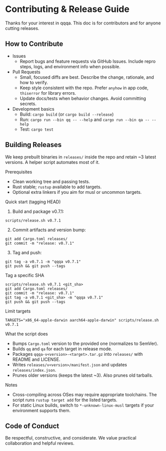 # Contributing & Release Guide

Thanks for your interest in qqqa. This doc is for contributors and for anyone cutting releases.

## How to Contribute

- Issues
  - Report bugs and feature requests via GitHub Issues. Include repro steps, logs, and environment info when possible.
- Pull Requests
  - Small, focused diffs are best. Describe the change, rationale, and how to verify.
  - Keep style consistent with the repo. Prefer `anyhow` in app code, `thiserror` for library errors.
  - Update docs/tests when behavior changes. Avoid committing secrets.
- Development basics
  - Build: `cargo build` (or `cargo build --release`)
  - Run: `cargo run --bin qq -- --help` and `cargo run --bin qa -- --help`
  - Test: `cargo test`

## Building Releases

We keep prebuilt binaries in `releases/` inside the repo and retain ~3 latest versions. A helper script automates most of it.

Prerequisites
- Clean working tree and passing tests.
- Rust stable; `rustup` available to add targets.
- Optional extra linkers if you aim for musl or uncommon targets.

Quick start (tagging HEAD)
1) Build and package v0.7.1:
```
scripts/release.sh v0.7.1
```
2) Commit artifacts and version bump:
```
git add Cargo.toml releases/
git commit -m "release: v0.7.1"
```
3) Tag and push:
```
git tag -a v0.7.1 -m "qqqa v0.7.1"
git push && git push --tags
```

Tag a specific SHA
```
scripts/release.sh v0.7.1 <git_sha>
git add Cargo.toml releases/
git commit -m "release: v0.7.1"
git tag -a v0.7.1 <git_sha> -m "qqqa v0.7.1"
git push && git push --tags
```

Limit targets
```
TARGETS="x86_64-apple-darwin aarch64-apple-darwin" scripts/release.sh v0.7.1
```

What the script does
- Bumps `Cargo.toml` version to the provided one (normalizes to SemVer).
- Builds `qq` and `qa` for each target in release mode.
- Packages `qqqa-v<version>-<target>.tar.gz` into `releases/` with README and LICENSE.
- Writes `releases/v<version>/manifest.json` and updates `releases/index.json`.
- Prunes older versions (keeps the latest ~3). Also prunes old tarballs.

Notes
- Cross-compiling across OSes may require appropriate toolchains. The script runs `rustup target add` for the listed targets.
- For static Linux builds, switch to `*-unknown-linux-musl` targets if your environment supports them.

## Code of Conduct

Be respectful, constructive, and considerate. We value practical collaboration and helpful reviews.

